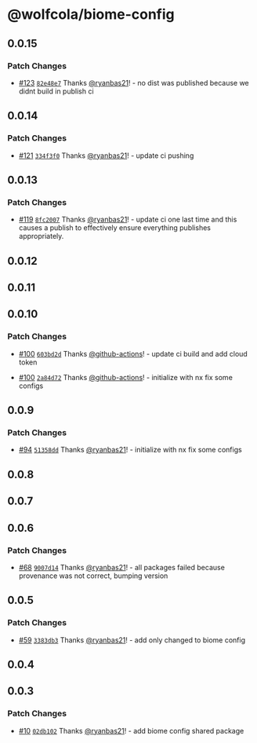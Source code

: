 # @wolfcola/biome-config

## 0.0.15

### Patch Changes

- [#123](https://github.com/ryanbas21/wolfcola-monorepo/pull/123) [`82e48e7`](https://github.com/ryanbas21/wolfcola-monorepo/commit/82e48e7b41cea84b10252d9d662624971009593f) Thanks [@ryanbas21](https://github.com/ryanbas21)! - no dist was published because we didnt build in publish ci

## 0.0.14

### Patch Changes

- [#121](https://github.com/ryanbas21/wolfcola-monorepo/pull/121) [`334f3f0`](https://github.com/ryanbas21/wolfcola-monorepo/commit/334f3f0ca68ec9b8d669b9475fbfd522932161ea) Thanks [@ryanbas21](https://github.com/ryanbas21)! - update ci pushing

## 0.0.13

### Patch Changes

- [#119](https://github.com/ryanbas21/wolfcola-monorepo/pull/119) [`8fc2007`](https://github.com/ryanbas21/wolfcola-monorepo/commit/8fc20070b9053ddc8b0f1838c260531bbd7d3a90) Thanks [@ryanbas21](https://github.com/ryanbas21)! - update ci one last time and this causes a publish to effectively ensure everything publishes appropriately.

## 0.0.12

## 0.0.11

## 0.0.10

### Patch Changes

- [#100](https://github.com/ryanbas21/wolfcola-monorepo/pull/100) [`603bd2d`](https://github.com/ryanbas21/wolfcola-monorepo/commit/603bd2d14b608bbe67307f89f7ca94470e3c4628) Thanks [@github-actions](https://github.com/apps/github-actions)! - update ci build and add cloud token

- [#100](https://github.com/ryanbas21/wolfcola-monorepo/pull/100) [`2a84d72`](https://github.com/ryanbas21/wolfcola-monorepo/commit/2a84d727d34ee09b2dc3e680a8b63da1d9bd0c1f) Thanks [@github-actions](https://github.com/apps/github-actions)! - initialize with nx fix some configs

## 0.0.9

### Patch Changes

- [#94](https://github.com/ryanbas21/wolfcola-monorepo/pull/94) [`51358dd`](https://github.com/ryanbas21/wolfcola-monorepo/commit/51358dd3166d2bfa707c1e2655da24d76a9e7f1c) Thanks [@ryanbas21](https://github.com/ryanbas21)! - initialize with nx fix some configs

## 0.0.8

## 0.0.7

## 0.0.6

### Patch Changes

- [#68](https://github.com/ryanbas21/wolfcola-monorepo/pull/68) [`9007d14`](https://github.com/ryanbas21/wolfcola-monorepo/commit/9007d140087d9337d5fc47c4990ea917c472cf5e) Thanks [@ryanbas21](https://github.com/ryanbas21)! - all packages failed because provenance was not correct, bumping version

## 0.0.5

### Patch Changes

- [#59](https://github.com/ryanbas21/wolfcola-monorepo/pull/59) [`3383db3`](https://github.com/ryanbas21/wolfcola-monorepo/commit/3383db378a617c6bf8de5a5fe374eee1cd2852c0) Thanks [@ryanbas21](https://github.com/ryanbas21)! - add only changed to biome config

## 0.0.4

## 0.0.3

### Patch Changes

- [#10](https://github.com/ryanbas21/wolfcola-monorepo/pull/10) [`02db102`](https://github.com/ryanbas21/wolfcola-monorepo/commit/02db102d360ee935b23b7daf29995291f8af95a9) Thanks [@ryanbas21](https://github.com/ryanbas21)! - add biome config shared package
